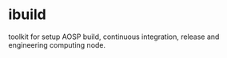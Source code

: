 ibuild
======

toolkit for setup AOSP build, continuous integration, release and engineering computing node.
